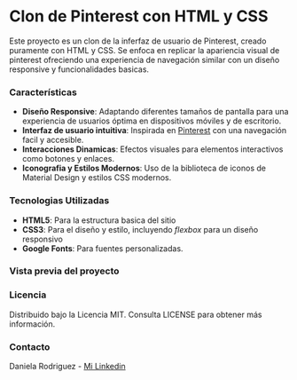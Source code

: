 # Clon de Pinterest con HTML y CSS 

Este proyecto es un clon de la inferfaz de usuario de Pinterest, creado puramente con HTML y CSS. Se enfoca en replicar la apariencia visual de pinterest ofreciendo una experiencia de navegación similar 
con un diseño responsive y funcionalidades basicas. 

### Características 
+ **Diseño Responsive**: Adaptando diferentes tamaños de pantalla para una experiencia de usuarios óptima en dispositivos móviles y de escritorio.
+ **Interfaz de usuario intuitiva**: Inspirada en [Pinterest](https://www.pinterest.com.mx/) con una navegación facil y accesible. 
+ **Interacciones Dinamicas**: Efectos visuales para elementos interactivos como botones y enlaces.
+ **Iconografia y Estilos Modernos**: Uso de la biblioteca de iconos de Material Design y estilos CSS modernos.


### Tecnologias Utilizadas 
+ **HTML5**: Para la estructura basica del sitio 
+ **CSS3**: Para el diseño y estilo, incluyendo _flexbox_ para un diseño responsivo
+  **Google Fonts**: Para fuentes personalizadas.

### Vista previa del proyecto 


### Licencia 
Distribuido bajo la Licencia MIT. Consulta LICENSE para obtener más información. 

### Contacto 
Daniela Rodriguez -  [Mi Linkedin](www.linkedin.com/in/rodriguez-romero-daniela-adjani-153b0b252)


